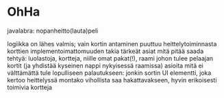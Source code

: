 OhHa
====

javalabra: nopanheitto(lauta)peli


logiikka on lähes valmis; vain kortin antaminen puuttuu heittelytoiminnasta korttien implementoimattomuuden takia
tärkeät asiat mitä pitää saada tehtyä: luolastoja, kortteja, niille omat pakat(!), raami johon tulee pelaajan kortit (ja yhdistää kyseinen nappi nykyisessä raamissa)
asioita mitä ei välttämättä tule lopulliseen palautukseen: jonkin sortin UI elementti, joka kertoo heittelyssä montako vihollista saa hakattavakseen, hyvin erikoisesti toimivia kortteja
